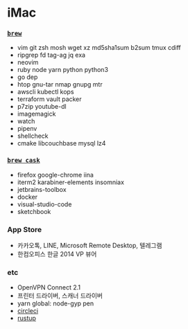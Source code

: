 iMac
========

### [`brew`]
- vim git zsh mosh wget xz md5sha1sum b2sum tmux cdiff
- ripgrep fd tag-ag jq exa
- neovim
- ruby node yarn python python3
- go dep
- htop gnu-tar nmap gnupg mtr
- awscli kubectl kops
- terraform vault packer
- p7zip youtube-dl
- imagemagick
- watch
- pipenv
- shellcheck
- cmake libcouchbase mysql lz4

### [`brew cask`]
- firefox google-chrome iina
- iterm2 karabiner-elements insomniax
- jetbrains-toolbox
- docker
- visual-studio-code
- sketchbook

### App Store
- 카카오톡, LINE, Microsoft Remote Desktop, 텔레그램
- 한컴오피스 한글 2014 VP 뷰어

### etc
- OpenVPN Connect 2.1
- 프린터 드라이버, 스캐너 드라이버
- yarn global: node-gyp pen
- [circleci](https://circleci.com/docs/2.0/local-jobs/#installing-the-cli-locally)
- [rustup]

[`brew`]: http://brew.sh
[`brew cask`]: https://caskroom.github.io/
[rustup]: https://www.rust-lang.org/ko-KR/install.html
